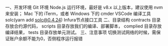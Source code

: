 一、开发环境
Git 环境
Node.js 运行环境，最好是 v8.x 以上版本，建议使用 nvm 来安装；
Mac 下的 iTerm，或者 Windows 下的 cmder
VSCode
编译工具 solc(yarn add solc@0.4.24)
Infura节点接口工具
二、目录结构
contracts 目录存放合约源代码，
scripts 目录存放我们的编译、部署脚本，
complied 目录存放编译结果，
tests 目录存放单元测试。
三、注意事项
切换测试网络的时候，需保证账户余额不能为0，否侧程序运行报错